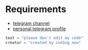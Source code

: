 # Requirements
- [telegram channel](https://t.me/cod1ng_now)
- [personal telegram profile ](https://t.me/muhammad_axmedov)

```python
text = "please don't edit my code"
creator = "created by cod1ng_now"
```
